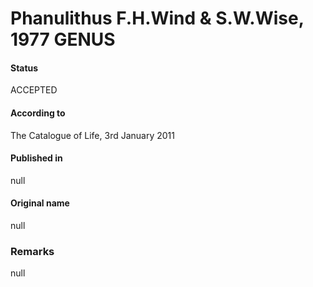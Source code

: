Phanulithus F.H.Wind & S.W.Wise, 1977 GENUS
=======

#### Status
ACCEPTED

#### According to
The Catalogue of Life, 3rd January 2011

#### Published in
null

#### Original name
null

### Remarks
null